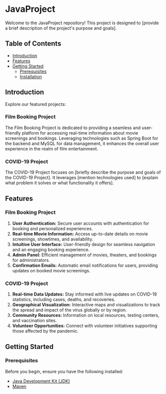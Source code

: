 # JavaProject

Welcome to the JavaProject repository! This project is designed to [provide a brief description of the project's purpose and goals].

## Table of Contents

- [Introduction](#introduction)
- [Features](#features)
- [Getting Started](#getting-started)
  - [Prerequisites](#prerequisites)
  - [Installation](#installation)

## Introduction

Explore our featured projects:

### Film Booking Project

The Film Booking Project is dedicated to providing a seamless and user-friendly platform for accessing real-time information about movie screenings and bookings. Leveraging technologies such as Spring Boot for the backend and MySQL for data management, it enhances the overall user experience in the realm of film entertainment.

### COVID-19 Project

The COVID-19 Project focuses on [briefly describe the purpose and goals of the COVID-19 Project]. It leverages [mention technologies used] to [explain what problem it solves or what functionality it offers].
## Features

### Film Booking Project

1. **User Authentication:** Secure user accounts with authentication for booking and personalized experiences.
2. **Real-time Movie Information:** Access up-to-date details on movie screenings, showtimes, and availability.
3. **Intuitive User Interface:** User-friendly design for seamless navigation and an engaging booking experience.
4. **Admin Panel:** Efficient management of movies, theaters, and bookings for administrators.
5. **Confirmation Emails:** Automatic email notifications for users, providing updates on booked movie screenings.

### COVID-19 Project

1. **Real-time Data Updates:** Stay informed with live updates on COVID-19 statistics, including cases, deaths, and recoveries.
2. **Geographical Visualization:** Interactive maps and visualizations to track the spread and impact of the virus globally or by region.
3. **Community Resources:** Information on local resources, testing centers, and vaccination sites.
4. **Volunteer Opportunities:** Connect with volunteer initiatives supporting those affected by the pandemic.



## Getting Started

### Prerequisites

Before you begin, ensure you have the following installed:

- [Java Development Kit (JDK)](https://www.oracle.com/java/technologies/javase-downloads.html)
- [Maven](https://maven.apache.org/)

